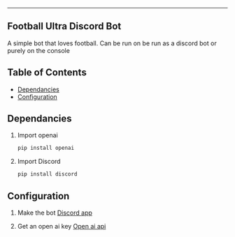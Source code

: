 -----
Football Ultra Discord Bot
-----

A simple bot that loves football. Can be run on be run as a discord bot or purely on the console

## Table of Contents
- [Dependancies](#Dependancies)
- [Configuration](#Congiguration)


## Dependancies

1. Import openai
    ``` bash
    pip install openai
    ```
2. Import Discord
    ``` bash 
    pip install discord 
    ```

## Configuration
1. Make the bot
    [Discord app](https://discord.com/developers/applications)

2. Get an open ai key
    [Open ai api](https://platform.openai.com/docs/api-reference/introduction)
